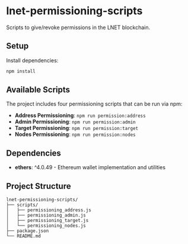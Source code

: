 # lnet-permissioning-scripts
Scripts to give/revoke permissions in the LNET blockchain.

## Setup

Install dependencies:
```bash
npm install
```

## Available Scripts

The project includes four permissioning scripts that can be run via npm:

- **Address Permissioning**: `npm run permission:address`
- **Admin Permissioning**: `npm run permission:admin`
- **Target Permissioning**: `npm run permission:target`
- **Nodes Permissioning**: `npm run permission:nodes`

## Dependencies

- **ethers**: ^4.0.49 - Ethereum wallet implementation and utilities

## Project Structure

```
lnet-permissioning-scripts/
├── scripts/
│   ├── permissioning_address.js
│   ├── permissioning_admin.js
│   ├── permissioning_target.js
│   └── permissioning_nodes.js
├── package.json
└── README.md
```
